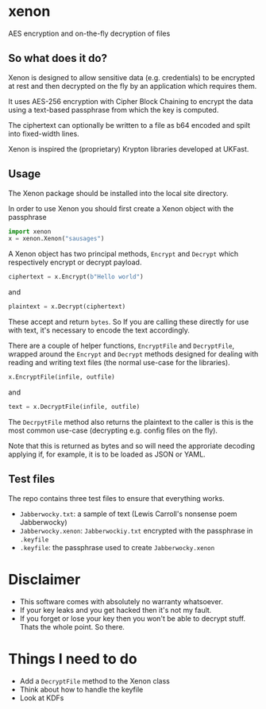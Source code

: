 # xenon
AES encryption and on-the-fly decryption of files

## So what does it do?

Xenon is designed to allow sensitive data (e.g. credentials)
to be encrypted at rest and then decrypted on the fly by an
application which requires them. 

It uses AES-256 encryption with Cipher Block Chaining to
encrypt the data using a text-based passphrase from which
the key is computed. 

The ciphertext can optionally be written to a file as b64
encoded and spilt into fixed-width lines. 

Xenon is inspired the (proprietary) Krypton libraries developed 
at UKFast. 

## Usage

The Xenon package should be installed into the local site
directory.

In order to use Xenon you should first create a Xenon object
with the passphrase

```python
import xenon
x = xenon.Xenon("sausages")
``` 

A Xenon object has two principal methods, `Encrypt` and `Decrypt`
which respectively encrypt or decrypt payload.

```python
ciphertext = x.Encrypt(b"Hello world")
```
and

```python
plaintext = x.Decrypt(ciphertext)
```

These accept and return `bytes`. So If you are calling these directly 
for use with text, it's necessary to encode the text accordingly. 

There are a couple of helper functions, `EncryptFile` and
`DecryptFile`, wrapped around the `Encrypt` and `Decrypt` 
methods designed for dealing with reading and writing text 
files (the normal use-case for the libraries). 

```python
x.EncryptFile(infile, outfile)
```

and

```python
text = x.DecryptFile(infile, outfile)
```

The `DecrpytFile` method also returns the plaintext to the caller is this
is the most common use-case (decrypting e.g. config files on the fly).

Note that this is returned as bytes and so will need the approriate decoding
applying if, for example, it is to be loaded as JSON or YAML.

## Test files

The repo contains three test files to ensure that everything works. 
* `Jabberwocky.txt`: a sample of text (Lewis Carroll's nonsense poem Jabberwocky)
* `Jabberwocky.xenon`: `Jabberwockiy.txt` encrypted with the passphrase in `.keyfile`
* `.keyfile`: the passphrase used to create `Jabberwocky.xenon`

# Disclaimer

* This software comes with absolutely no warranty whatsoever. 
* If your key leaks and you get hacked then it's not my fault.
* If you forget or lose your key then you won't be able to decrypt stuff. Thats the whole point. So there.

# Things I need to do

* Add a `DecryptFile` method to the Xenon class
* Think about how to handle the keyfile
* Look at KDFs